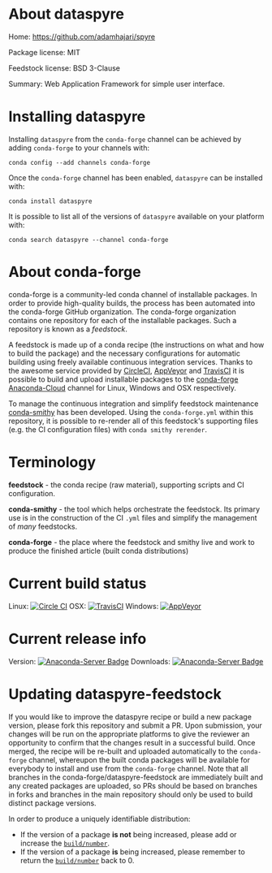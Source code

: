 About dataspyre
===============

Home: https://github.com/adamhajari/spyre

Package license: MIT

Feedstock license: BSD 3-Clause

Summary: Web Application Framework for simple user interface.



Installing dataspyre
====================

Installing `dataspyre` from the `conda-forge` channel can be achieved by adding `conda-forge` to your channels with:

```
conda config --add channels conda-forge
```

Once the `conda-forge` channel has been enabled, `dataspyre` can be installed with:

```
conda install dataspyre
```

It is possible to list all of the versions of `dataspyre` available on your platform with:

```
conda search dataspyre --channel conda-forge
```


About conda-forge
=================

conda-forge is a community-led conda channel of installable packages.
In order to provide high-quality builds, the process has been automated into the
conda-forge GitHub organization. The conda-forge organization contains one repository
for each of the installable packages. Such a repository is known as a *feedstock*.

A feedstock is made up of a conda recipe (the instructions on what and how to build
the package) and the necessary configurations for automatic building using freely
available continuous integration services. Thanks to the awesome service provided by
[CircleCI](https://circleci.com/), [AppVeyor](http://www.appveyor.com/)
and [TravisCI](https://travis-ci.org/) it is possible to build and upload installable
packages to the [conda-forge](https://anaconda.org/conda-forge)
[Anaconda-Cloud](http://docs.anaconda.org/) channel for Linux, Windows and OSX respectively.

To manage the continuous integration and simplify feedstock maintenance
[conda-smithy](http://github.com/conda-forge/conda-smithy) has been developed.
Using the ``conda-forge.yml`` within this repository, it is possible to re-render all of
this feedstock's supporting files (e.g. the CI configuration files) with ``conda smithy rerender``.


Terminology
===========

**feedstock** - the conda recipe (raw material), supporting scripts and CI configuration.

**conda-smithy** - the tool which helps orchestrate the feedstock.
                   Its primary use is in the construction of the CI ``.yml`` files
                   and simplify the management of *many* feedstocks.

**conda-forge** - the place where the feedstock and smithy live and work to
                  produce the finished article (built conda distributions)

Current build status
====================

Linux: [![Circle CI](https://circleci.com/gh/conda-forge/spyre-feedstock.svg?style=shield)](https://circleci.com/gh/conda-forge/spyre-feedstock)
OSX: [![TravisCI](https://travis-ci.org/conda-forge/spyre-feedstock.svg?branch=master)](https://travis-ci.org/conda-forge/spyre-feedstock)
Windows: [![AppVeyor](https://ci.appveyor.com/api/projects/status/github/conda-forge/spyre-feedstock?svg=True)](https://ci.appveyor.com/project/conda-forge/spyre-feedstock/branch/master)

Current release info
====================
Version: [![Anaconda-Server Badge](https://anaconda.org/conda-forge/dataspyre/badges/version.svg)](https://anaconda.org/conda-forge/dataspyre)
Downloads: [![Anaconda-Server Badge](https://anaconda.org/conda-forge/dataspyre/badges/downloads.svg)](https://anaconda.org/conda-forge/dataspyre)


Updating dataspyre-feedstock
============================

If you would like to improve the dataspyre recipe or build a new
package version, please fork this repository and submit a PR. Upon submission,
your changes will be run on the appropriate platforms to give the reviewer an
opportunity to confirm that the changes result in a successful build. Once
merged, the recipe will be re-built and uploaded automatically to the
`conda-forge` channel, whereupon the built conda packages will be available for
everybody to install and use from the `conda-forge` channel.
Note that all branches in the conda-forge/dataspyre-feedstock are
immediately built and any created packages are uploaded, so PRs should be based
on branches in forks and branches in the main repository should only be used to
build distinct package versions.

In order to produce a uniquely identifiable distribution:
 * If the version of a package **is not** being increased, please add or increase
   the [``build/number``](http://conda.pydata.org/docs/building/meta-yaml.html#build-number-and-string).
 * If the version of a package **is** being increased, please remember to return
   the [``build/number``](http://conda.pydata.org/docs/building/meta-yaml.html#build-number-and-string)
   back to 0.
